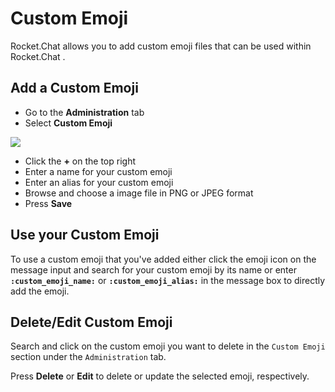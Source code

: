 # Custom Emoji

Rocket.Chat allows you to add custom emoji files that can be used within Rocket.Chat .

## Add a Custom Emoji

* Go to the **Administration** tab
* Select  **Custom Emoji**

![](../../../.gitbook/assets/image%20%28349%29.png)

* Click  the **+** on the top right 
* Enter a name for your custom emoji
* Enter an alias for your custom emoji
* Browse and choose a image file in PNG or JPEG format
* Press **Save**

## Use your Custom Emoji

To use a custom emoji that you've added either click the emoji icon on the message input and search for your custom emoji by its name or enter **`:custom_emoji_name:`** or **`:custom_emoji_alias:`** in the message box to directly add the emoji.

## Delete/Edit Custom Emoji

Search and click on the custom emoji you want to delete in the `Custom Emoji` section under the `Administration` tab.

Press **Delete** or **Edit** to delete or update the selected emoji, respectively.

